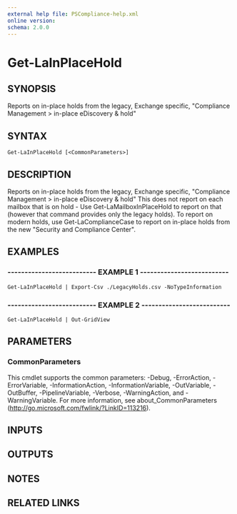 ```yaml
---
external help file: PSCompliance-help.xml
online version: 
schema: 2.0.0
---
```


# Get-LaInPlaceHold

## SYNOPSIS
Reports on in-place holds from the legacy, Exchange specific, "Compliance Management \> in-place eDiscovery & hold"

## SYNTAX

```
Get-LaInPlaceHold [<CommonParameters>]
```

## DESCRIPTION
Reports on in-place holds from the legacy, Exchange specific, "Compliance Management \> in-place eDiscovery & hold"
This does not report on each mailbox that is on hold - Use Get-LaMailboxInPlaceHold to report on that (however that command provides only the legacy holds).
To report on modern holds, use Get-LaComplianceCase to report on in-place holds from the new "Security and Compliance Center".

## EXAMPLES

### -------------------------- EXAMPLE 1 --------------------------
```
Get-LaInPlaceHold | Export-Csv ./LegacyHolds.csv -NoTypeInformation
```

### -------------------------- EXAMPLE 2 --------------------------
```
Get-LaInPlaceHold | Out-GridView
```

## PARAMETERS

### CommonParameters
This cmdlet supports the common parameters: -Debug, -ErrorAction, -ErrorVariable, -InformationAction, -InformationVariable, -OutVariable, -OutBuffer, -PipelineVariable, -Verbose, -WarningAction, and -WarningVariable. For more information, see about_CommonParameters (http://go.microsoft.com/fwlink/?LinkID=113216).

## INPUTS

## OUTPUTS

## NOTES

## RELATED LINKS

